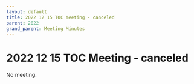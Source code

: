 ```yaml
---
layout: default
title: 2022 12 15 TOC meeting - canceled
parent: 2022
grand_parent: Meeting Minutes
---
```

# 2022 12 15 TOC Meeting - canceled

No meeting.
